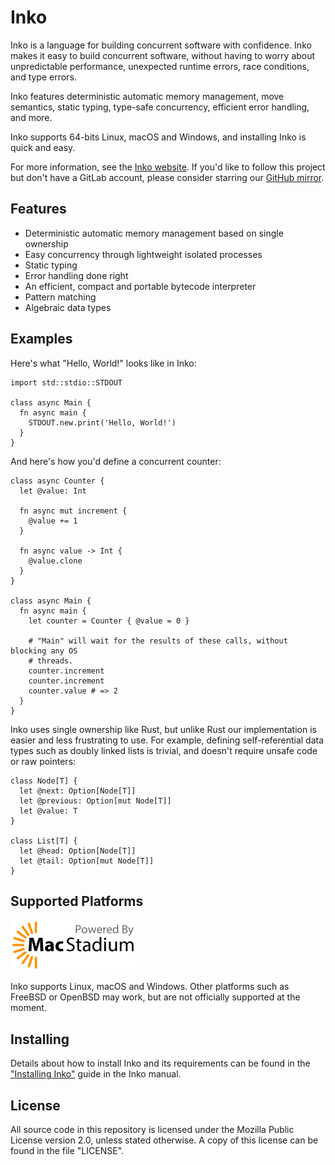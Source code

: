 # Inko

Inko is a language for building concurrent software with confidence. Inko makes
it easy to build concurrent software, without having to worry about
unpredictable performance, unexpected runtime errors, race conditions, and type
errors.

Inko features deterministic automatic memory management, move semantics, static
typing, type-safe concurrency, efficient error handling, and more.

Inko supports 64-bits Linux, macOS and Windows, and installing Inko is quick and
easy.

For more information, see the [Inko website](https://inko-lang.org/). If you'd
like to follow this project but don't have a GitLab account, please consider
starring our [GitHub mirror](https://github.com/YorickPeterse/inko).

## Features

- Deterministic automatic memory management based on single ownership
- Easy concurrency through lightweight isolated processes
- Static typing
- Error handling done right
- An efficient, compact and portable bytecode interpreter
- Pattern matching
- Algebraic data types

## Examples

Here's what "Hello, World!" looks like in Inko:

```inko
import std::stdio::STDOUT

class async Main {
  fn async main {
    STDOUT.new.print('Hello, World!')
  }
}
```

And here's how you'd define a concurrent counter:

```inko
class async Counter {
  let @value: Int

  fn async mut increment {
    @value += 1
  }

  fn async value -> Int {
    @value.clone
  }
}

class async Main {
  fn async main {
    let counter = Counter { @value = 0 }

    # "Main" will wait for the results of these calls, without blocking any OS
    # threads.
    counter.increment
    counter.increment
    counter.value # => 2
  }
}
```

Inko uses single ownership like Rust, but unlike Rust our implementation is
easier and less frustrating to use. For example, defining self-referential data
types such as doubly linked lists is trivial, and doesn't require unsafe code or
raw pointers:

```inko
class Node[T] {
  let @next: Option[Node[T]]
  let @previous: Option[mut Node[T]]
  let @value: T
}

class List[T] {
  let @head: Option[Node[T]]
  let @tail: Option[mut Node[T]]
}
```

## Supported Platforms

[![CI sponsored by MacStadium](macstadium.png)](https://www.macstadium.com/)

Inko supports Linux, macOS and Windows. Other platforms such as FreeBSD or
OpenBSD may work, but are not officially supported at the moment.

## Installing

Details about how to install Inko and its requirements can be found in the
["Installing
Inko"](https://docs.inko-lang.org/manual/master/getting-started/installation/)
guide in the Inko manual.

## License

All source code in this repository is licensed under the Mozilla Public License
version 2.0, unless stated otherwise. A copy of this license can be found in the
file "LICENSE".
